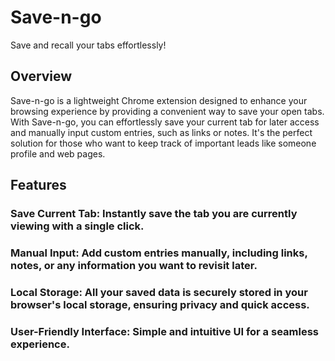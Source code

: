 # Save-n-go
Save and recall your tabs effortlessly!

## Overview
Save-n-go is a lightweight Chrome extension designed to enhance your browsing experience by providing a convenient way to save  your open tabs. With Save-n-go, you can effortlessly save your current tab for later access and manually input custom entries, such as links or notes. It's the perfect solution for those who want to keep track of important leads like someone profile and web pages.

## Features
### Save Current Tab: Instantly save the tab you are currently viewing with a single click.
### Manual Input: Add custom entries manually, including links, notes, or any information you want to revisit later.
### Local Storage: All your saved data is securely stored in your browser's local storage, ensuring privacy and quick access.
### User-Friendly Interface: Simple and intuitive UI for a seamless experience.
